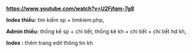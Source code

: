 **https://www.youtube.com/watch?v=U2Fjfqm-7g8**

**Index thiếu:**  tìm kiếm sp + timkiem.php, 
    

**Admin thiếu:** 
             thống kế sp + chi tiết,
             thống kê kh + chi tiết + chi tiết hd kh,
       
**Index :**  thêm trang edit thông tin kh

            
            
